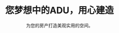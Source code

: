 ---
title: "您梦想中的ADU，用心建造"
subtitle: 为您的房产打造美观实用的空间。
image: /img/home-jumbotron.jpg
blurb:
    heading: 为什么选择我们？
    text: "我们是一支经验丰富的 ADU 建筑团队，致力于打造高品质、可持续且个性化的空间，完美契合您的房产和生活方式。"
intro:
    heading: "我们提供什么"
    text: "从最初的设计到最终的建造，我们将始终伴您左右。我们认真倾听您的需求，提供专业的指导，并交付卓越的成果，将您的 ADU 梦想变为现实。"
products:
    - image: img/illustrations-design.svg
      text: "我们提供全面的设计服务，采用创新和可持续的建筑实践，打造兼具美观和功能性的 ADU。我们将与您携手合作，设计出满足您独特需求和风格的空间。"
    - image: /img/illustrations-construction.svg
      text: "我们经验丰富的团队负责施工的各个方面，确保对细节一丝不苟，并致力于使用优质材料。在整个建造过程中，我们始终秉持公开沟通和透明的原则。"
values:
    heading: 我们的价值观
    text: "我们相信，ADU 不仅仅是建筑，更是您家园和价值观的延伸。我们致力于可持续的建筑实践、透明的沟通和超越您的期望。"
---